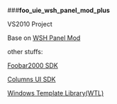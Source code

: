 ###**foo_uie_wsh_panel_mod_plus**

VS2010 Project

Base on [WSH Panel Mod](http://code.google.com/p/foo-wsh-panel-mod/)

other stuffs:

[Foobar2000 SDK](http://www.foobar2000.org/SDK)

[Columns UI SDK](http://yuo.be/development.php)

[Windows Template Library(WTL)](http://sourceforge.net/projects/wtl/)